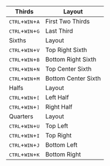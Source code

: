 | Thirds                                      | Layout              |
| ------------------------------------------- | ------------------- |
| <kbd>CTRL</kbd>+<kbd>WIN</kbd>+<kbd>A</kbd> | First Two Thirds    |
| <kbd>CTRL</kbd>+<kbd>WIN</kbd>+<kbd>G</kbd> | Last Third          |
| Sixths                                      | Layout              |
| <kbd>CTRL</kbd>+<kbd>WIN</kbd>+<kbd>V</kbd> | Top Right Sixth     |
| <kbd>CTRL</kbd>+<kbd>WIN</kbd>+<kbd>B</kbd> | Bottom Right Sixth  |
| <kbd>CTRL</kbd>+<kbd>WIN</kbd>+<kbd>N</kbd> | Top Center Sixth    |
| <kbd>CTRL</kbd>+<kbd>WIN</kbd>+<kbd>M</kbd> | Bottom Center Sixth |
| Halfs                                       | Layout              |
| <kbd>CTRL</kbd>+<kbd>WIN</kbd>+<kbd>[</kbd> | Left Half           |
| <kbd>CTRL</kbd>+<kbd>WIN</kbd>+<kbd>]</kbd> | Right Half          |
| Quarters                                    | Layout              |
| <kbd>CTRL</kbd>+<kbd>WIN</kbd>+<kbd>U</kbd> | Top Left            |
| <kbd>CTRL</kbd>+<kbd>WIN</kbd>+<kbd>I</kbd> | Top Right           |
| <kbd>CTRL</kbd>+<kbd>WIN</kbd>+<kbd>J</kbd> | Bottom Left         |
| <kbd>CTRL</kbd>+<kbd>WIN</kbd>+<kbd>K</kbd> | Bottom Right        |
